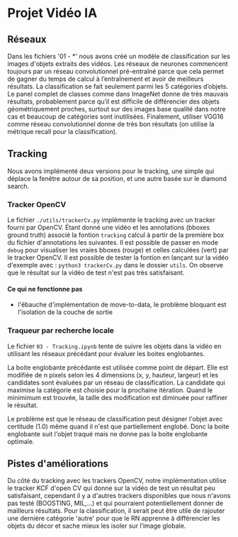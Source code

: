 # Projet Vidéo IA

## Réseaux

Dans les fichiers \'01 - \*\' nous avons créé un modèle de classification sur les images d'objets extraits des vidéos. Les réseaux de neurones commencent toujours par un réseau convolutionnel pré-entraîné parce que cela permet de gagner du temps de calcul à l’entraînement et avoir de meilleurs résultats. La classification se fait seulement parmi les 5 catégories d’objets. Le panel complet de classes comme dans ImageNet donne de très mauvais résultats, probablement parce qu’il est difficile de différencier des objets géométriquement proches, surtout sur des images base qualité dans notre cas et beaucoup de catégories sont inutilisées. Finalement, utiliser VGG16 comme réseau convolutionnel donne de très bon résultats (on utilise la métrique recall pour la classification).


## Tracking
Nous avons implémenté deux versions pour le tracking, une simple qui déplace la fenêtre autour de sa position, et une autre basée sur le diamond search.

### Tracker OpenCV

Le fichier `./utils/trackerCv.py` implémente le tracking avec un tracker fourni par OpenCV. 
Étant donné une vidéo et les annotations (bboxes ground truth) associé la fontion `tracking` calcul à partir de la première box du fichier d'annotations les suivantes.
Il est possible de passer en mode `debug` pour visualiser les vraies bboxes (rouge) et celles calculées (vert) par le tracker OpenCV.
Il est possible de tester la fontion en lançant sur la vidéo d'exemple avec : `python3 trackerCv.py` dans le dossier `utils`. On observe que le résultat sur la vidéo de test n'est pas très satisfaisant.

#### Ce qui ne fonctionne pas
- l'ébauche d'implémentation de move-to-data, le problème bloquant est l'isolation de la couche de sortie

### Traqueur par recherche locale
Le fichier `03 - Tracking.ipynb` tente de suivre les objets dans la vidéo en utilisant les réseaux précédant pour évaluer les boites englobantes.

La boite englobante précédante est utilisée comme point de départ.
Elle est modifiée de n pixels selon les 4 dimensions (x, y, hauteur, largeur) et les candidates sont évaluées par un réseau de classification.
La candidate qui maximise la catégorie est choisie pour la prochaine itération.
Quand le minimimum est trouvée, la taille des modification est diminuée pour raffiner le résultat.

Le problème est que le réseau de classification peut désigner l'objet avec certitude (1.0) même quand il n'est que partiellement englobé.
Donc la boite englobante suit l'objet traqué mais ne donne pas la boite englobante optimale.


## Pistes d'améliorations 

Du côté du tracking avec les trackers OpenCV, notre implémentation utilise le tracker KCF d'open CV qui donne sur la vidéo de test un résultat peu satisfaisant, cependant il y a d'autres trackers disponibles que nous n'avons pas testé (BOOSTING, MIL,...) et qui pourraient potentiellement donner de mailleurs résultats.
Pour la classification, il serait peut être utile de rajouter une dernière catégorie 'autre' pour que le RN apprenne à différencier les objets du décor et sache mieux les isoler sur l’image globale.